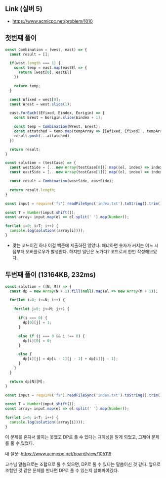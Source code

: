 ## Link (실버 5)       

- https://www.acmicpc.net/problem/1010    

## 첫번쨰 풀이

```javascript
const Combination = (west, east) => {
  const result = [];

  if(west.length === 1) {
    const temp = east.map(eastEl => {
      return [west[0], eastEl]
    })

    return temp;
  }

  const Wfixed = west[0];
  const Wrest = west.slice(1);

  east.forEach((Efixed, Eindex, Eorigin) => {
    const Erest = Eorigin.slice(Eindex + 1);

    const temp = Combination(Wrest, Erest);
    const attatched = temp.map(tempArray => [[Wfixed, Efixed] , tempArray]);
    result.push(...attatched)
  })

  return result;
}

const solution = (testCase) => {
  const westSide = [...new Array(testCase[0])].map((el, index) => index);
  const eastSide = [...new Array(testCase[1])].map((el, index) => index);

  const result = Combination(westSide, eastSide);

  return result.length;
}

const input = require('fs').readFileSync('index.txt').toString().trim().split('\n');

const T = Number(input.shift());
const array= input.map(el => el.split(' ').map(Number));

for(let i=0; i<T; i++) {
  console.log(solution((array[i])));
}
```

- 맞는 코드이긴 하나 이걸 백준에 제출하진 않았다. 왜냐하면 숫자가 커지는 어느 시점부터 오버플로우가 발생한다. 하지만 일단은 노가다? 코드로서 한번 작성해보았다.


## 두번째 풀이 (13164KB, 232ms)  

```javascript
const solution = ([N, M]) => {
  const dp = new Array(N + 1).fill(null).map(el => new Array(M + 1));

  for(let i=0; i<=N; i++) {

    for(let j=0; j<=M; j++) {

      if(i === 0) {
        dp[0][j] = 1;
      }

      else if (j === 0 && i !== 0) {
        dp[i][0] = 0;
      }

      else {
        dp[i][j] = dp[i - 1][j - 1] + dp[i][j - 1];
      }
    }
  }

  return dp[N][M];
}

const input = require('fs').readFileSync('index.txt').toString().trim().split('\n');

const T = Number(input.shift());
const array= input.map(el => el.split(' ').map(Number));

for(let i=0; i<T; i++) {
  console.log(solution((array[i])));
}
```

이 문제를 혼자서 풀지는 못했고 DP로 풀 수 있다는 규칙성을 알게 되었고, 그제야 문제를 풀 수 있었다.

내 질문: https://www.acmicpc.net/board/view/105119

고수님 말씀으로는 조합으로 풀 수 있으면, DP로 풀 수 있다는 말씀이신 것 같다. 앞으로 조합인 것 같은 문제를 만나면 DP로 풀 수 있는지 살펴봐야겠다. 
